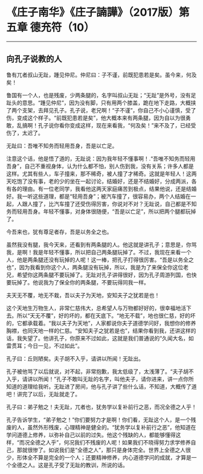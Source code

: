 # 《庄子南华》《庄子諵譁》（2017版）第五章 德充符（10）

------

## 向孔子说教的人

鲁有兀者叔山无趾，踵见仲尼。仲尼曰：子不谨，前既犯患若是矣。虽今来，何及矣！

鲁国有一个人，也是残废，少两条腿的，名字叫叔山无趾；“无趾”是外号，没有足趾头的意思。“踵见仲尼”，因为没有脚，只有用两个膝盖，跪在地下走路，大概挟了两个支架，去拜见孔子。孔子说，老兄啊！“子不谨”，你自己不小心谨慎，受了伤，变成这个样子。“前既犯患若是矣”，他大概本来有两条腿，因为自以为很勇敢，乱搞啊！孔子说你看你变成这样，现在来看我，“何及矣！”来不及了，已经受伤了，太迟了。

无趾曰：吾唯不知务而轻用吾身，吾是以亡足。

注意这个话，他是悟了道的，无趾说：因为我年轻不懂事啊！.“吾唯不知务而轻用吾身”，自己不重视身体，认为什么都不怕，别人伤到我，没有关系；许多人都是这样。尤其有些人，车子撞来，那不稀奇，被人撞了才稀奇。这就是年轻人！这两天吃饱了没有事，老的少的坐在一起讨论，结婚好，还是不结婚好，分成两派，各有各的理由。有一位老同学，我看他这两天家庭痛苦到极点，结果他说，还是结婚好。我一听这些道理，都是“轻用吾身”；被汽车撞了，很容易办，两个人结婚在一起，人跟人撞了，比汽车撞了还受伤得厉害，你说对不对？无趾说，自己都是不知务而轻用吾身。年轻不懂事，对身体很随便，“吾是以亡足”，所以把两个腿都玩掉了。

今吾来也，犹有尊足者存，吾是以务全之也。

虽然我没有腿，我今天来，还看到有两条腿的人。他这就是讲孔子；意思是，你骂我，是啊！我是年轻不懂事，所以把自己两条腿玩掉了。不过，我现在来看一个人，他是两条腿还没有玩掉的人呢！这一棒，把孔子打得很厉害。“吾是以务全之也”，因为我看到你这个人，两条腿没有玩掉，所以，我是为了来保全你这位老兄，希望你这两条腿不要玩掉了。无趾对孔子讲得很好，因为孔子周游列国，也快要玩掉了。他说我为了保全你的两条腿，不要玩得同我一样。

夫天无不覆，地无不栽，吾以夫子为天地，安知夫子之犹若是也！

这个天地生万物生人，非常仁慈伟大，总希望人与万物都好好的，很幸福地活下去。所以“天无不覆”，好的坏的，都在天底下。“地无不载”，地也很仁慈，好的坏的，它都承载着。“我以夫子为天地”，人家都说你夫子道德学问好，我想你的修养胸襟，也同天地一样的仁慈。“安知夫子之犹若是也”，结果你看到我，还讲这样的话，我失望了。他讲孔子，你原来不过如此，这就是我们普通说的“久闻大名，如雷贯耳；今日一见，不过如此”。

孔子曰：丘则陋矣。夫子胡不入乎，请讲以所闻！无趾出。

孔子被他骂了以后就说，对不起，非常抱歉，我太低级了，太浅薄了。“夫子胡不入乎，请讲以所闻！”孔子不敢叫无趾的名字，叫他夫子，请你进来，讲一点你所知道的道理给我听。无趾进了房间，他与孔子讲了些什么话，不知道，大概传了道吧！讲完了以后，无趾就走了。

孔子曰：弟子勉之！夫无趾，兀者也，犹务学以复补前行之恶，而况全德之人乎！

孔子告诉学生，“弟子勉之！”你们要努力才是啊！你们看，无趾这个人，是一个残废的人，虽然外形残废，心理精神是健全的。“犹务学以复补前行之恶”，他知道在学问道德上修养，以弥补自己以前的过失。他这个残缺的人，都能够懂得这样，“而况全德之人乎”，何况我们不残废的人呢！如果我们不晓得努力求学修养自己，那就很惨了。如说我们是“全德之人”，那只是身体完全。世界上全德之人很少，形体全不算是完全的一个人；还要精神修养，内心道德学问的成就，才算是一个全德之人。这是孔子受了无趾的教训，所说的话。